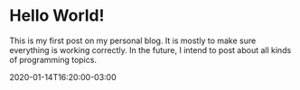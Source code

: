 # Hello World!

This is my first post on my personal blog. It is mostly to make sure everything is working correctly. In the future, I intend to post about all kinds of programming topics.

2020-01-14T16:20:00-03:00
